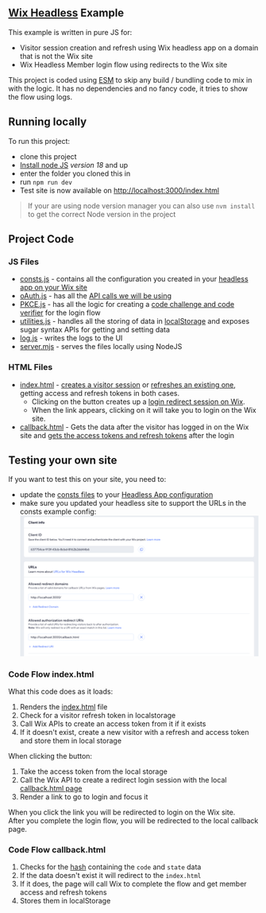 [Wix Headless](https://dev.wix.com/docs/go-headless) Example
----------------
This example is written in pure JS for:
* Visitor session creation and refresh using Wix headless app on a domain that is not the Wix site 
* Wix Headless Member login flow using redirects to the Wix site 

This project is coded using [ESM](https://developer.mozilla.org/en-US/docs/Web/JavaScript/Guide/Modules) to skip any build / bundling code to mix in with the logic. 
It has no dependencies and no fancy code, it tries to show the flow using logs.

## Running locally
To run this project:  
* clone this project  
* [Install node JS](https://nodejs.org/en/download/package-manager) *version 18* and up  
* enter the folder you cloned this in  
* run `npm run dev`  
* Test site is now available on [http://localhost:3000/index.html](http://localhost:3000/index.html)  

> If your are using node version manager you can also use `nvm install` to get the correct Node version in the project

## Project Code
### JS Files  

* [consts.js](src/js/consts.js) - contains all the configuration you created in your [headless app on your Wix site](https://dev.wix.com/docs/go-headless/getting-started/setup/authentication/create-an-oauth-app-for-visitors-and-members)    
* [oAuth.js](src//js//oAuth.js) - has all the [API calls we will be using](https://dev.wix.com/docs/go-headless/coding/rest-api/visitors-and-members/handle-visitors)  
* [PKCE.js](src/js/PKCE.js) - has all the logic for creating a [code challenge and code verifier](https://datatracker.ietf.org/doc/html/rfc7636#section-4.2) for the login flow   
* [utilities.js](src//js/utilities.js) - handles all the storing of data in [localStorage](https://developer.mozilla.org/en-US/docs/Web/API/Window/localStorage) and exposes sugar syntax APIs for getting and setting data   
* [log.js](src/js/log.js) - writes the logs to the UI   
* [server.mjs](src/server.mjs) - serves the files locally using NodeJS  

### HTML Files

* [index.html](src//index.html) - [creates a visitor session](https://dev.wix.com/docs/go-headless/coding/rest-api/visitors-and-members/handle-visitors#generate-new-visitor-tokens) or [refreshes an existing one]( https://dev.wix.com/docs/go-headless/coding/rest-api/visitors-and-members/handle-visitors#renew-visitor-tokens), getting access and refresh tokens in both cases.  
  *  Clicking on the button creates up a [login redirect session on Wix](https://dev.wix.com/docs/go-headless/coding/rest-api/visitors-and-members/handle-members-with-wix-managed-login#login-request).  
  * When the link appears, clicking on it will take you to login on the Wix site.   
* [callback.html](src/callback.html) - Gets the data after the visitor has logged in on the Wix site and [gets the access tokens and refresh tokens](https://dev.wix.com/docs/go-headless/coding/rest-api/visitors-and-members/handle-members-with-wix-managed-login#login-callback) after the login    

## Testing your own site
If you want to test this on your site, you need to:   
* update the <a href="src/js//consts.js">consts files</a> to your [Headless App configuration](https://dev.wix.com/docs/go-headless/getting-started/setup/authentication/create-an-oauth-app-for-visitors-and-members)
* make sure you updated your headless site to support the URLs in the consts example 
config:
<img src="src/images/headless settings.png"></img>

### Code Flow index.html
What this code does as it loads:    
1. Renders the <a href="src/index.html">index.html</a> file 
2. Check for a visitor refresh token in localstorage 
3. Call Wix APIs to create an access token from it if it exists
4. If it doesn't exist, create a new visitor with a refresh and access token and store them in local storage  

When clicking the button:  
1. Take the access token from the local storage
2. Call the Wix API to create a redirect login session with the local <a href="src/callback.html">callback.html page</a>
3. Render a link to go to login and focus it

When you click the link you will be redirected to login on the Wix site.  
After you complete the login flow, you will be redirected to the local callback page. 

### Code Flow callback.html
1. Checks for the [hash](https://developer.mozilla.org/en-US/docs/Web/API/URL/hash) containing the `code` and `state` data 
2. If the data doesn't exist it will redirect to the `index.html`
3. If it does, the page will call Wix to complete the flow and get member access and refresh tokens 
4. Stores them in localStorage